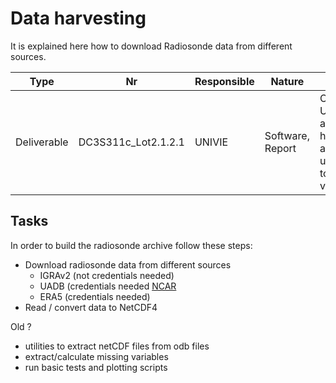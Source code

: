# Data harvesting

It is explained here how to download Radiosonde data from different sources.

Type | Nr | Responsible | Nature | Title| Due | Status | File
---|---|---|---|---|---|---|---
Deliverable | DC3S311c_Lot2.1.2.1 | UNIVIE | Software, Report | C3S Upper air data harvest and upload toolbox v0|  Nov 2019 | delayed | download*.py

## Tasks

In order to build the radiosonde archive follow these steps:
* Download radiosonde data from different sources
  * IGRAv2 (not credentials needed)
  * UADB (credentials needed [NCAR](https://rda.ncar.edu)
  * ERA5 (credentials needed)
* Read / convert data to NetCDF4

 Old ?
- utilities to extract netCDF files from odb files
- extract/calculate missing variables
- run basic tests and plotting scripts 
